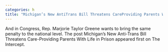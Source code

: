 ```yaml
---
categories: h
title: "Michigan’s New AntiTrans Bill Threatens CareProviding Parents With Life in Prison"
---
```

And in Congress, Rep. Marjorie Taylor Greene wants to bring the same penalty to the national level.
The post Michigan’s New Anti-Trans Bill Threatens Care-Providing Parents With Life in Prison appeared first on The Intercept.
